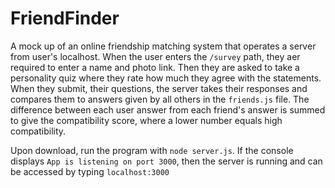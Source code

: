 # FriendFinder

A mock up of an online friendship matching system that operates a server from user's localhost. When the user enters the `/survey` path, they aer required to enter a name and photo link. Then they are asked to take a personality quiz where they rate how much they agree with the statements. When they submit, their questions, the server takes their responses and compares them to answers given by all others in the `friends.js` file.  The difference between each user answer from each friend's answer is summed to give the compatibility score, where a lower number equals high compatibility.

Upon download, run the program with `node server.js`. If the console displays `App is listening on port 3000`, then the server is running and can be accessed by typing `localhost:3000`





